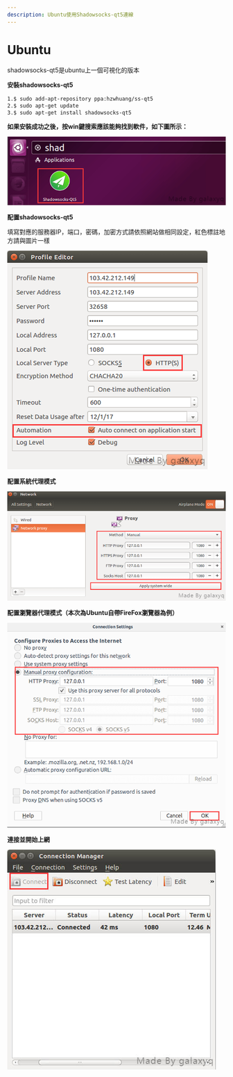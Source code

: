```yaml
---
description: Ubuntu使用Shadowsocks-qt5連線
---
```


# Ubuntu

shadowsocks-qt5是ubuntu上一個可視化的版本

**安裝shadowsocks-qt5**

```text
1.$ sudo add-apt-repository ppa:hzwhuang/ss-qt5
2.$ sudo apt-get update
3.$ sudo apt-get install shadowsocks-qt5
```

**如果安裝成功之後，按win鍵搜索應該能夠找到軟件，如下圖所示：**

![](../../.gitbook/assets/c-linux-1.png)

**配置shadowsocks-qt5**

填寫對應的服務器IP，端口，密碼，加密方式請依照網站做相同設定，紅色標註地方請與圖片一樣

![](../../.gitbook/assets/c-linux-4.png)

**配置系統代理模式**

![](../../.gitbook/assets/c-linux-5.png)

**配置瀏覽器代理模式（本次為Ubuntu自帶FireFox瀏覽器為例）**

![](../../.gitbook/assets/c-linux-6.png)

**連接並開始上網**

![](../../.gitbook/assets/c-linux-7.png)

